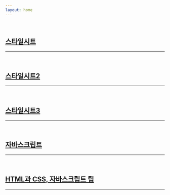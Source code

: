 ```yaml
---
layout: home
---
```


<br>

## [스타일시트](./10)
---

<br>

## [스타일시트2](./11)
---

<br>

## [스타일시트3](./12)
---

<br>

## [자바스크립트](./13)
---

<br>

## [HTML과 CSS, 자바스크립트 팁](./14)
---

<br>